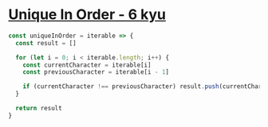 # [Unique In Order - 6 kyu](https://www.codewars.com/kata/54e6533c92449cc251001667)

```javascript
const uniqueInOrder = iterable => {
  const result = []

  for (let i = 0; i < iterable.length; i++) {
    const currentCharacter = iterable[i]
    const previousCharacter = iterable[i - 1]

    if (currentCharacter !== previousCharacter) result.push(currentCharacter)
  }

  return result
}
```
